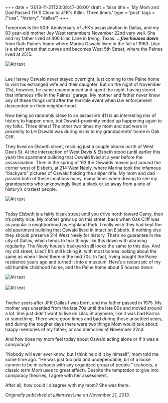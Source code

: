 +++
date = '2013-11-21T23:08:47-06:00'
draft = false
title = 'My Mom and Dad Passed THIS Close to JFK&apos;s Killer. Three times.'
type = 'post'
tags = ["usa", "history", "dallas"]
+++

Tomorrow is the 50th Anniversary of JFK’s assassination in Dallas, and my 83 year-old mother Joy West remembers November 22nd very well. She and my father lived at 406 Lilac Lane in Irving, Texas…..<b><i>five houses down</b></i> from Ruth Paine’s home where Marina Oswald lived in the fall of 1963. Lilac is a short street that curves and becomes West 5th Street, where the Paines lived at 2515.<br />

<div>
  <img src="https://julianwest.me/Blog/posts/Mom-and-Dad-Passed-THIS-Close-to-JFKs-Killer/west-residence.jpeg" alt="Alt text">
</div><br />

Lee Harvey Oswald never stayed overnight, just coming to the Paine home to visit his estranged wife and their daughter. But on the night of November 21st, however, he came unannounced and spent the night, having stored that infamous rifle in the Paines’ garage. My mother and father never knew any of these things until after the horrible event when law enforcement descended on their neighborhood.<br />

Now being so randomly close to an assassin’s 411 is an interesting mix of history to happen once, but Oswald-proximity ended up happening again to my folks. Three times! The other two times my mom and dad were in proximity to LH Oswald was during visits to my grandparents’ home in Oak Cliff.<br />

They lived on Elsbeth street, residing just a couple blocks north of West Davis St. At the intersection of West Davis & Elsbeth stood (until earlier this year) the apartment building that Oswald lived at a year before the assassination. Then in the spring of ’63 the Oswalds moved just around the corner west of Elsbeth, at 214 West Neely, where Marina took the infamous “backyard” pictures of Oswald holding the sniper rifle. My mom and dad passed both of these locations many, many times when driving to see my grandparents who unknowingly lived a block or so away from a one of history’s craziest people.<br />

<div>
  <img src="https://julianwest.me/Blog/posts/Mom-and-Dad-Passed-THIS-Close-to-JFKs-Killer/pennybacker-residence.jpeg" alt="Alt text">
</div><br />

Today Elsbeth is a fairly bleak street until you drive north toward Canty, then it’s pretty nice. My mother grew up on this street, back when Oak Cliff was as popular a neighborhood as Highland Park. I really wish they had kept the old apartment building that Oswald lived in intact on Elsbeth. If nothing else they should preserve 214 West Neely for history. That’s no guarantee in the city of Dallas, which tends to tear things like this down with alarming regularity. The Neely house’s backyard still looks the same to this day. And my old street, Lilac? It’s still kicking it, with most homes looking about the same as when I lived there in the mid 70s. In fact, Irving bought the Paine residence years ago and turned it into a museum. Here’s a recent pic of my old humble childhood home, and the Paine home about 5 houses down:<br />

<div>
  <img src="https://julianwest.me/Blog/posts/Mom-and-Dad-Passed-THIS-Close-to-JFKs-Killer/west-residence-today.jpeg" alt="Alt text">
</div><br />

<div>
  <img src="https://julianwest.me/Blog/posts/Mom-and-Dad-Passed-THIS-Close-to-JFKs-Killer/paine-house-today.jpeg" alt="Alt text">
</div><br />



Twelve years after JFK-Dallas I was born, and my father passed in 1975. My mother was unsettled from the late 70s until the late 80s and moved around a lot. She just didn’t want to live on Lilac St anymore, like it was bad Karma or something. There were good times and bad during those unsettled years, and during the tougher days there were two things Mom would talk about: happy memories of my father, or sad memories of November 22nd.<br />

And how does my mom feel today about Oswald acting alone or if it was a conspiracy?<br />

“Nobody will ever ever know, but I think he did it by himself”, mom told me some time ago. “He was just too odd and undependable, bit of a loose cannon to be in cahoots with any organized group of people.” (cahoots, a classic term Mom uses to great affect). Despite the temptation to give into conspiracy theories, I agree with her assessment.<br />

After all, how could I disagree with my mom? She was there.<br />

<i>Originally published at julianwest.me on November 21, 2013.</i>